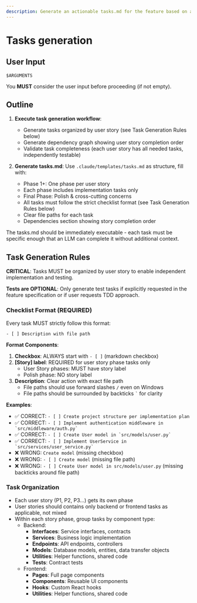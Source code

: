 ```yaml
---
description: Generate an actionable tasks.md for the feature based on available design artifacts.
---
```


# Tasks generation

## User Input

```text
$ARGUMENTS
```

You **MUST** consider the user input before proceeding (if not empty).

## Outline

1. **Execute task generation workflow**:

   - Generate tasks organized by user story (see Task Generation Rules below)
   - Generate dependency graph showing user story completion order
   - Validate task completeness (each user story has all needed tasks, independently testable)

2. **Generate tasks.md**: Use `.claude/templates/tasks.md` as structure, fill with:
   - Phase 1+: One phase per user story
   - Each phase includes implementation tasks only
   - Final Phase: Polish & cross-cutting concerns
   - All tasks must follow the strict checklist format (see Task Generation Rules below)
   - Clear file paths for each task
   - Dependencies section showing story completion order

The tasks.md should be immediately executable - each task must be specific enough that an LLM can complete it without additional context.

## Task Generation Rules

**CRITICAL**: Tasks MUST be organized by user story to enable independent implementation and testing.

**Tests are OPTIONAL**: Only generate test tasks if explicitly requested in the feature specification or if user requests TDD approach.

### Checklist Format (REQUIRED)

Every task MUST strictly follow this format:

```text
- [ ] Description with file path
```

**Format Components**:

1. **Checkbox**: ALWAYS start with `- [ ]` (markdown checkbox)
2. **[Story] label**: REQUIRED for user story phase tasks only
   - User Story phases: MUST have story label
   - Polish phase: NO story label
3. **Description**: Clear action with exact file path
   - File paths should use forward slashes `/` even on Windows
   - File paths should be surrounded by backticks `` ` `` for clarity

**Examples**:

- ✅ CORRECT: `- [ ] Create project structure per implementation plan`
- ✅ CORRECT: `` - [ ] Implement authentication middleware in `src/middleware/auth.py`  ``
- ✅ CORRECT: `` - [ ] Create User model in `src/models/user.py`  ``
- ✅ CORRECT: `` - [ ] Implement UserService in `src/services/user_service.py`  ``
- ❌ WRONG: `Create model` (missing checkbox)
- ❌ WRONG: `- [ ] Create model` (missing file path)
- ❌ WRONG: `- [ ] Create User model in src/models/user.py` (missing backticks around file path)

### Task Organization

- Each user story (P1, P2, P3...) gets its own phase
- User stories should contains only backend or frontend tasks as applicable, not mixed
- Within each story phase, group tasks by component type:
  - Backend:
    - **Interfaces**: Service interfaces, contracts
    - **Services**: Business logic implementation
    - **Endpoints**: API endpoints, controllers
    - **Models**: Database models, entities, data transfer objects
    - **Utilities**: Helper functions, shared code
    - **Tests**: Contract tests
  - Frontend:
    - **Pages**: Full page components
    - **Components**: Reusable UI components
    - **Hooks**: Custom React hooks
    - **Utilities**: Helper functions, shared code
